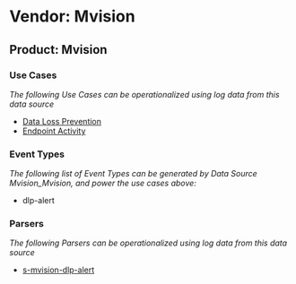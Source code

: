 Vendor: Mvision
===============
Product: Mvision
----------------

### Use Cases

_The following Use Cases can be operationalized using log data from this data source_

* [Data Loss Prevention](../UseCases/usecase_data_loss_prevention.md)
* [Endpoint Activity](../UseCases/usecase_endpoint_activity.md)


### Event Types

_The following list of Event Types can be generated by Data Source Mvision_Mvision, and power the use cases above:_

- dlp-alert


### Parsers

_The following Parsers can be operationalized using log data from this data source_

* [s-mvision-dlp-alert](../Parsers/parserContent_s-mvision-dlp-alert.md)
